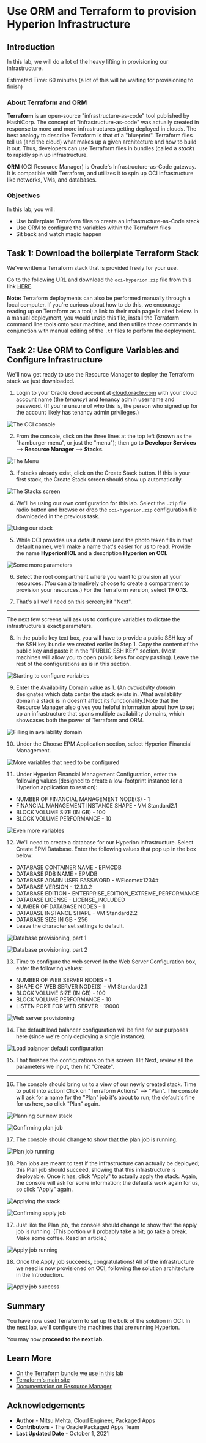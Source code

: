 # Use ORM and Terraform to provision Hyperion Infrastructure

## Introduction

In this lab, we will do a lot of the heavy lifting in provisioning our infrastructure.

Estimated Time: 60 minutes (a lot of this will be waiting for provisioning to finish)

### About Terraform and ORM

**Terraform** is an open-source "infrastructure-as-code" tool published by HashiCorp. The concept of "infrastructure-as-code" was actually created in response to more and more infrastructures getting deployed in clouds. The best analogy to describe Terraform is that of a "blueprint". Terraform files tell us (and the cloud) what makes up a given architecture and how to build it out. Thus, developers can use Terraform files in bundles (called a _stack_) to rapidly spin up infrastructure.

**ORM** (OCI Resource Manager) is Oracle's Infrastructure-as-Code gateway. It is compatible with Terraform, and utilizes it to spin up OCI infrastructure like networks, VMs, and databases.

### Objectives

In this lab, you will:
* Use boilerplate Terraform files to create an Infrastructure-as-Code stack
* Use ORM to configure the variables within the Terraform files
* Sit back and watch magic happen

## Task 1: Download the boilerplate Terraform Stack

We've written a Terraform stack that is provided freely for your use.

Go to the following URL and download the `oci-hyperion.zip` file from this link [HERE](https://objectstorage.us-ashburn-1.oraclecloud.com/p/EwriB0Oq1hUYAPvkceXZMLTsxcywHAimwkYVc-l03mxWzVWGX79a8QO1lap5wMXz/n/c4u04/b/livelabsfiles/o/ai-ml-library/oci-hyperion.zip).

**Note:** Terraform deployments can also be performed manually through a local computer. If you're curious about how to do this, we encourage reading up on Terraform as a tool; a link to their main page is cited below. In a manual deployment, you would unzip this file, install the Terraform command line tools onto your machine, and then utilize those commands in conjunction with manual editing of the `.tf` files to perform the deployment.

## Task 2: Use ORM to Configure Variables and Configure Infrastructure

We'll now get ready to use the Resource Manager to deploy the Terraform stack we just downloaded.

1. Login to your Oracle cloud account at [cloud.oracle.com](cloud.oracle.com) with your cloud account name (the _tenancy_) and tenancy admin username and password. (If you're unsure of who this is, the person who signed up for the account likely has tenancy admin privileges.)

  ![The OCI console](images/provision1.png " ")

2. From the console, click on the three lines at the top left (known as the "hamburger menu", or just the "menu"); then go to **Developer Services** --> **Resource Manager** --> **Stacks**.

  ![The Menu](images/provision2.png " ")

3.	If stacks already exist, click on the Create Stack button. If this is your first stack, the Create Stack screen should show up automatically.

  ![The Stacks screen](images/provision3.png " ")

4.  We'll be using our own configuration for this lab. Select the `.zip` file radio button and browse or drop the `oci-hyperion.zip` configuration file downloaded in the previous task.

  ![Using our stack](images/provision4.png " ")

5.  While OCI provides us a default name (and the photo taken fills in that default name), we'll make a name that's easier for us to read. Provide the name **HyperionHOL** and a description **Hyperion on OCI**.

  ![Some more parameters](images/provision5.png " ")

6.	Select the root compartment where you want to provision all your resources. (You can alternatively choose to create a compartment to provision your resources.) For the Terraform version, select **TF 0.13**.

7.  That's all we'll need on this screen; hit "Next".

---

The next few screens will ask us to configure variables to dictate the infrastructure's exact parameters.

8.  In the public key text box, you will have to provide a public SSH key of the SSH key bundle we created earlier in Step 1. Copy the content of the public key and paste it in the "PUBLIC SSH KEY" section. (Most machines will allow you to open public keys for copy pasting). Leave the rest of the configurations as is in this section.

  ![Starting to configure variables](images/provision6.png " ")

9.	Enter the Availability Domain value as 1. (An _availability domain_ designates which data center the stack exists in. What availability domain a stack is in doesn't affect its functionality.)Note that the Resource Manager also gives you helpful information about how to set up an infrastructure that spans multiple availability domains, which showcases both the power of Terraform and ORM.

  ![Filling in availability domain](images/provision7.png " ")

10.	Under the Choose EPM Application section, select Hyperion Financial Management.

  ![More variables that need to be configured](images/provision8.png " ")

11.	Under Hyperion Financial Management Configuration, enter the following values (designed to create a low-footprint instance for a Hyperion application to rest on):

*  NUMBER OF FINANCIAL MANAGEMENT NODE(S) - 1
*  FINANCIAL MANAGEMENT INSTANCE SHAPE - VM Standard2.1
*  BLOCK VOLUME SIZE (IN GB) - 100
*  BLOCK VOLUME PERFORMANCE - 10

  ![Even more variables](images/provision9.png " ")

12. We'll need to create a database for our Hyperion infrastructure. Select Create EPM Database. Enter the following values that pop up in the box below:

*  DATABASE CONTAINER NAME - EPMCDB
*  DATABASE PDB NAME - EPMDB
*  DATABASE ADMIN USER PASSWORD - WElcome#1234#
*  DATABASE VERSION - 12.1.0.2
*  DATABASE EDITION -  ENTERPRISE_EDITION_EXTREME_PERFORMANCE
*  DATABASE LICENSE - LICENSE_INCLUDED
*  NUMBER OF DATABASE NODES - 1
*  DATABASE INSTANCE SHAPE - VM Standard2.2
*  DATABASE SIZE IN GB - 256
*  Leave the character set settings to default.

  ![Database provisioning, part 1](images/provision10.png " ")

  ![Database provisioning, part 2](images/provision11.png " ")

13. Time to configure the web server! In the Web Server Configuration box, enter the following values:

*  NUMBER OF WEB SERVER NODES - 1
*  SHAPE OF WEB SERVER NODE(S) - VM Standard2.1
*  BLOCK VOLUME SIZE (IN GB) - 100
*  BLOCK VOLUME PERFORMANCE - 10
*  LISTEN PORT FOR WEB SERVER - 19000

  ![Web server provisioning](images/provision12.png " ")

14. The default load balancer configuration will be fine for our purposes here (since we're only deploying a single instance).

  ![Load balancer default configuration](images/provision13.png " ")

15. That finishes the configurations on this screen. Hit Next, review all the parameters we input, then hit "Create".

---

16. The console should bring us to a view of our newly created stack. Time to put it into action! Click on "Terraform Actions" --> "Plan". The console will ask for a name for the "Plan" job it's about to run; the default's fine for us here, so click "Plan" again.

  ![Planning our new stack](images/provision14.png " ")

  ![Confirming plan job](images/provision15.png " ")

17. The console should change to show that the plan job is running.

  ![Plan job running](images/provision16.png " ")

18. Plan jobs are meant to test if the infrastructure can actually be deployed; this Plan job should succeed, showing that this infrastructure is deployable. Once it has, click "Apply" to actually apply the stack. Again, the console will ask for some information; the defaults work again for us, so click "Apply" again.

  ![Applying the stack](images/provision17.png " ")

  ![Confirming apply job](images/provision18.png " ")

17. Just like the Plan job, the console should change to show that the apply job is running. (This portion will probably take a bit; go take a break. Make some coffee. Read an article.)

  ![Apply job running](images/provision19.png " ")

18. Once the Apply job succeeds, congratulations! All of the infrastructure we need is now provisioned on OCI, following the solution architecture in the Introduction.

  ![Apply job success](images/provision20.png " ")

## Summary

You have now used Terraform to set up the bulk of the solution in OCI. In the next lab, we'll configure the machines that are running Hyperion.

You may now **proceed to the next lab.**

## Learn More

* [On the Terraform bundle we use in this lab](https://github.com/oracle-quickstart/oci-hyperion)
* [Terraform's main site](https://www.terraform.io/)
* [Documentation on Resource Manager](https://docs.oracle.com/en-us/iaas/Content/ResourceManager/Concepts/resourcemanager.htm)

## Acknowledgements
* **Author** - Mitsu Mehta, Cloud Engineer, Packaged Apps
* **Contributors** - The Oracle Packaged Apps Team
* **Last Updated Date** - October 1, 2021
